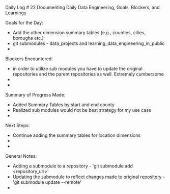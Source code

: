 Daily Log # 22
Documenting Daily Data Engineering, Goals, Blockers, and Learnings

Goals for the Day:
- Add the other dimension summary tables (e.g., counties, cities, boroughs etc.)
- git submodules - data_projects and learning_data_engineering_in_public
-

Blockers Encountered:
- in order to utilize sub modules you have to update the original repositories and the parent repositories as well. Extremely cumbersome
-
-

Summary of Progress Made:
- Added Summary Tables by start and end county
- Realized sub modules would not be best strategy for my use case
-

Next Steps:
- Continue adding the summary tables for location dimensions
-
-

General Notes:
- Adding a submodule to a repository - 'git submodule add <repository_url>'
- Updating the submodule to reflect changes made to original repository - 'git submodule update --remote'
-